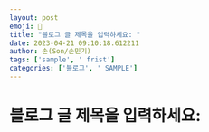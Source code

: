```yaml
---
layout: post
emoji: 🔮
title: "블로그 글 제목을 입력하세요: "
date: 2023-04-21 09:10:18.612211
author: 손(Son/손민기)
tags: ['sample', ' frist']
categories: ['블로그', ' SAMPLE']
---
```

# 블로그 글 제목을 입력하세요: 

